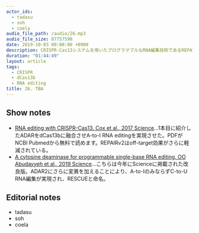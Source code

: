 ```yaml
---
actor_ids:
  - tadasu
  - soh
  - coela
audio_file_path: /audio/26.mp3
audio_file_size: 87757598
date: 2019-10-03 00:00:00 +0900
description: CRISPR-Cas13システムを用いたプログラマブルなRNA編集技術であるREPAIRとRESCUEの原著論文について紹介しました。
duration: "01:44:49"
layout: article
tags: 
  - CRISPR
  - dCas13b
  - RNA editing
title: 26. TBA
---
```



## Show notes
- [RNA editing with CRISPR-Cas13. Cox et al., 2017 Science](https://www.ncbi.nlm.nih.gov/pmc/articles/PMC5793859/pdf/nihms922827.pdf)...1本目に紹介したADARをdCas13bに融合させA-to-I RNA editingを実現させた。PDFがNCBI Pubmedから無料で読めます。REPAIRv2はoff-target効果がさらに軽減されている。
- [A cytosine deaminase for programmable single-base RNA editing. OO Abudayyeh et al., 2019 Science](https://www.ncbi.nlm.nih.gov/pubmed/31296651)...こちらは今年にScienceに掲載された改良版。ADAR2にさらに変異を加えることにより、A-to-IのみならずC-to-U RNA編集が実現され、RESCUEと命名。

## Editorial notes
- tadasu
- soh
- coela
